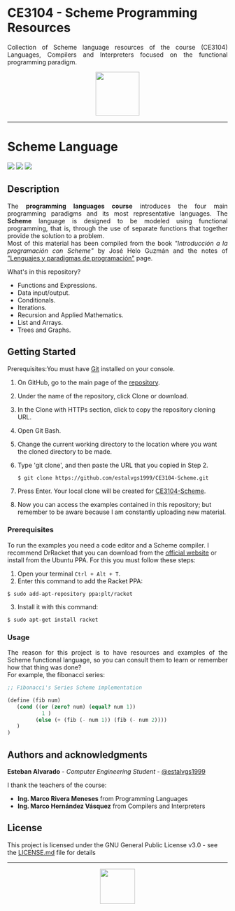 # CE3104 - Scheme Programming Resources
<p align=justify>Collection of Scheme language resources of the course (CE3104) Languages, Compilers and Interpreters focused on the functional programming paradigm.</p>

<p align=center><img src="https://upload.wikimedia.org/wikipedia/commons/c/c1/Racket-logo.svg" high=500 width=100></p>

***
# Scheme Language
<p align="left">
  <img
       src="https://camo.githubusercontent.com/a3469255f3fcdead1593919251ab6f438744e9be/68747470733a2f2f63692e6170707665796f722e636f6d2f6170692f70726f6a656374732f7374617475732f346f3338706c743078626f31756263382f6272616e63682f6d61737465723f7376673d74727565">
  
  <img src = "https://img.shields.io/badge/license-GPL-blue">

  <img src="https://camo.githubusercontent.com/bc442b82f9ee7ab250bdee5c6fd1f61ee3965952/68747470733a2f2f6170692e636f646163792e636f6d2f70726f6a6563742f62616467652f47726164652f6431313438336130636335633465626439646134666639663763643536363930">
</p>

## Description
<p align=justify>The <b>programming languages course</b> introduces the four main programming paradigms and its most representative languages. The <b>Scheme</b> language is designed to be modeled using functional programming, that is, through the use of separate functions that together provide the solution to a problem.<br>
Most of this material has been compiled from the book <i>"Introducción a la programación con Scheme"</i> by José Helo Guzmán and the notes of <a href="http://www.dccia.ua.es/dccia/inf/asignaturas/LPP/2007-2008/calendario.html
">"Lenguajes y paradigmas de programación"</a> page.</p> 

<p align=justify>What's in this repository?</p>

* Functions and Expressions.
* Data input/output.
* Conditionals.
* Iterations.
* Recursion and Applied Mathematics.
* List and Arrays.
* Trees and Graphs.


## Getting Started
Prerequisites:You must have [Git](https://git-scm.com/book/es/v2/Inicio---Sobre-el-Control-de-Versiones-Instalaci%C3%B3n-de-Git) installed on your console.

1. On GitHub, go to the main page of the [repository](https://github.com/estalvgs1999/CE3104-Scheme.git).
2. Under the name of the repository, click Clone or download.
3. In the Clone with HTTPs section, click to copy the repository cloning URL.
4. Open Git Bash.
5. Change the current working directory to the location where you want the cloned directory to be made.
6. Type 'git clone', and then paste the URL that you copied in Step 2.

   ```$ git clone https://github.com/estalvgs1999/CE3104-Scheme.git```
   
7. Press Enter. Your local clone will be created for [CE3104-Scheme](https://github.com/estalvgs1999/CE3104-Scheme.git).
8. Now you can access the examples contained in this repository; but remember to be aware because I am constantly uploading new material.

### Prerequisites

To run the examples you need a code editor and a Scheme compiler. I recommend DrRacket that you can download from the [official website](https://download.racket-lang.org/) or install from the Ubuntu PPA. For this you must follow these steps:

1. Open your terminal ```Ctrl + Alt + T```.
2. Enter this command to add the Racket PPA:
```
$ sudo add-apt-repository ppa:plt/racket
```
3. Install it with this command:
```
$ sudo apt-get install racket
```


### Usage
<p align=justify>The reason for this project is to have resources and examples of the Scheme functional language, so you can consult them to learn or remember how that thing was done?<br>
For example, the fibonacci series:</p>

```Scheme
;; Fibonacci's Series Scheme implementation

(define (fib num)
   (cond ((or (zero? num) (equal? num 1))
           1 )
         (else (+ (fib (- num 1)) (fib (- num 2))))
   )
)
```

## Authors and acknowledgments

**Esteban Alvarado** - *Computer Engineering Student* - [@estalvgs1999](https://github.com/estalvgs1999)

I thank the teachers of the course:
* **Ing. Marco Rivera Meneses** from Programming Languages
* **Ing. Marco Hernández Vásquez** from Compilers and Interpreters

## License

This project is licensed under the GNU General Public License v3.0 - see the [LICENSE.md](https://github.com/estalvgs1999/CE3104-Scheme/blob/master/LICENSE) file for details


***
<p align="center">
<img src="https://res.cloudinary.com/estalvgs1999/image/upload/v1564118741/CE2103/E_fayxtl.png" width="80"/>
</p>
